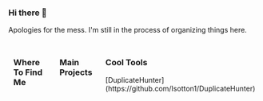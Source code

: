 ### Hi there 👋

Apologies for the mess. I'm still in the process of organizing things here.

<div style="display: flex; justify-content: space-between;">

  <div style="flex: 1; margin: 10px;">
    <!-- Content for the first column -->
    <h3>Where To Find Me</h3>
    <p></p>
  </div>

  <div style="flex: 1; margin: 10px;">
    <!-- Content for the second column -->
    <h3>Main Projects</h3>
    <p></p>
  </div>

  <div style="flex: 1; margin: 10px;">
    <!-- Content for the third column -->
    <h3>Cool Tools</h3>
    <p>[DuplicateHunter](https://github.com/Isotton1/DuplicateHunter)</p>
  </div>

</div>
<!--
**Isotton1/Isotton1** is a ✨ _special_ ✨ repository because its `README.md` (this file) appears on your GitHub profile.

Here are some ideas to get you started:

- 🔭 I’m currently working on ...
- 🌱 I’m currently learning ...
- 👯 I’m looking to collaborate on ...
- 🤔 I’m looking for help with ...
- 💬 Ask me about ...
- 📫 How to reach me: ...
- 😄 Pronouns: ...
- ⚡ Fun fact: ...
-->
